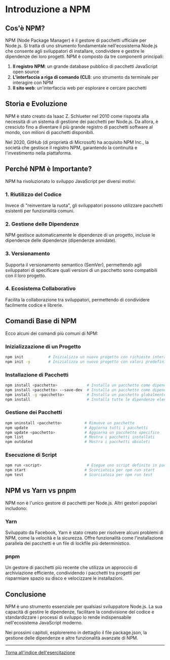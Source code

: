 # Introduzione a NPM

## Cos'è NPM?

NPM (Node Package Manager) è il gestore di pacchetti ufficiale per Node.js. Si tratta di uno strumento fondamentale nell'ecosistema Node.js che consente agli sviluppatori di installare, condividere e gestire le dipendenze dei loro progetti. NPM è composto da tre componenti principali:

1. **Il registro NPM**: un grande database pubblico di pacchetti JavaScript open source
2. **L'interfaccia a riga di comando (CLI)**: uno strumento da terminale per interagire con NPM
3. **Il sito web**: un'interfaccia web per esplorare e cercare pacchetti

## Storia e Evoluzione

NPM è stato creato da Isaac Z. Schlueter nel 2010 come risposta alla necessità di un sistema di gestione dei pacchetti per Node.js. Da allora, è cresciuto fino a diventare il più grande registro di pacchetti software al mondo, con milioni di pacchetti disponibili.

Nel 2020, GitHub (di proprietà di Microsoft) ha acquisito NPM Inc., la società che gestisce il registro NPM, garantendo la continuità e l'investimento nella piattaforma.

## Perché NPM è Importante?

NPM ha rivoluzionato lo sviluppo JavaScript per diversi motivi:

### 1. Riutilizzo del Codice
Invece di "reinventare la ruota", gli sviluppatori possono utilizzare pacchetti esistenti per funzionalità comuni.

### 2. Gestione delle Dipendenze
NPM gestisce automaticamente le dipendenze di un progetto, incluse le dipendenze delle dipendenze (dipendenze annidate).

### 3. Versionamento
Supporta il versionamento semantico (SemVer), permettendo agli sviluppatori di specificare quali versioni di un pacchetto sono compatibili con il loro progetto.

### 4. Ecosistema Collaborativo
Facilita la collaborazione tra sviluppatori, permettendo di condividere facilmente codice e librerie.

## Comandi Base di NPM

Ecco alcuni dei comandi più comuni di NPM:

### Inizializzazione di un Progetto
```bash
npm init           # Inizializza un nuovo progetto con richieste interattive
npm init -y        # Inizializza un nuovo progetto con valori predefiniti
```

### Installazione di Pacchetti
```bash
npm install <pacchetto>             # Installa un pacchetto come dipendenza
npm install <pacchetto> --save-dev  # Installa un pacchetto come dipendenza di sviluppo
npm install -g <pacchetto>          # Installa un pacchetto globalmente
npm install                         # Installa tutte le dipendenze elencate in package.json
```

### Gestione dei Pacchetti
```bash
npm uninstall <pacchetto>          # Rimuove un pacchetto
npm update                         # Aggiorna tutti i pacchetti
npm update <pacchetto>             # Aggiorna un pacchetto specifico
npm list                           # Mostra i pacchetti installati
npm outdated                       # Mostra i pacchetti obsoleti
```

### Esecuzione di Script
```bash
npm run <script>                    # Esegue uno script definito in package.json
npm start                          # Scorciatoia per npm run start
npm test                           # Scorciatoia per npm run test
```

## NPM vs Yarn vs pnpm

NPM non è l'unico gestore di pacchetti per Node.js. Altri gestori popolari includono:

### Yarn
Sviluppato da Facebook, Yarn è stato creato per risolvere alcuni problemi di NPM, come la velocità e la sicurezza. Offre funzionalità come l'installazione parallela dei pacchetti e un file di lockfile più deterministico.

### pnpm
Un gestore di pacchetti più recente che utilizza un approccio di archiviazione efficiente, condividendo i pacchetti tra progetti per risparmiare spazio su disco e velocizzare le installazioni.

## Conclusione

NPM è uno strumento essenziale per qualsiasi sviluppatore Node.js. La sua capacità di gestire le dipendenze, facilitare la condivisione del codice e standardizzare i processi di sviluppo lo rende indispensabile nell'ecosistema JavaScript moderno.

Nei prossimi capitoli, esploreremo in dettaglio il file package.json, la gestione delle dipendenze e altre funzionalità avanzate di NPM.

---

[Torna all'indice dell'esercitazione](../README.md)